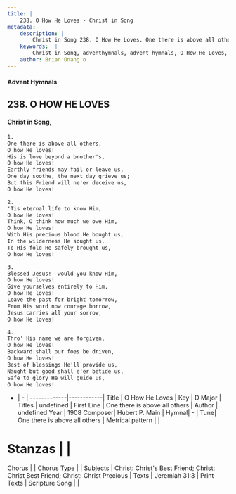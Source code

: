 ```yaml
---
title: |
    238. O How He Loves - Christ in Song
metadata:
    description: |
        Christ in Song 238. O How He Loves. One there is above all others, O how He loves! His is love beyond a brother's, O how He loves! Earthly friends may fail or leave us, One day soothe, the next day grieve us; But this Friend will ne'er deceive us, O how He loves!
    keywords:  |
        Christ in Song, adventhymnals, advent hymnals, O How He Loves, One there is above all others. 
    author: Brian Onang'o
---
```


#### Advent Hymnals
## 238. O HOW HE LOVES
####  Christ in Song,

```txt
1.
One there is above all others,
O how He loves!
His is love beyond a brother's,
O how He loves!
Earthly friends may fail or leave us,
One day soothe, the next day grieve us;
But this Friend will ne'er deceive us,
O how He loves!

2.
'Tis eternal life to know Him,
O how He loves!
Think, O think how much we owe Him,
O how He loves!
With His precious blood He bought us,
In the wilderness He sought us,
To His fold He safely brought us,
O how He loves!

3.
Blessed Jesus!  would you know Him,
O how He loves!
Give yourselves entirely to Him,
O how He loves!
Leave the past for bright tomorrow,
From His word now courage borrow,
Jesus carries all your sorrow, 
O how He loves!

4.
Thro' His name we are forgiven,
O how He loves!
Backward shall our foes be driven,
O how He loves!
Best of blessings He'll provide us,
Naught but good shall e'er betide us,
Safe to glory He will guide us,
O how He loves!

```

- |   -  |
-------------|------------|
Title | O How He Loves |
Key | D Major |
Titles | undefined |
First Line | One there is above all others |
Author | undefined
Year | 1908
Composer| Hubert P. Main |
Hymnal|  - |
Tune| One there is above all others |
Metrical pattern | |
# Stanzas |  |
Chorus |  |
Chorus Type |  |
Subjects | Christ: Christ's Best Friend; Christ: Christ Best Friend; Christ: Christ Precious |
Texts | Jeremiah 31:3 |
Print Texts | 
Scripture Song |  |
    
